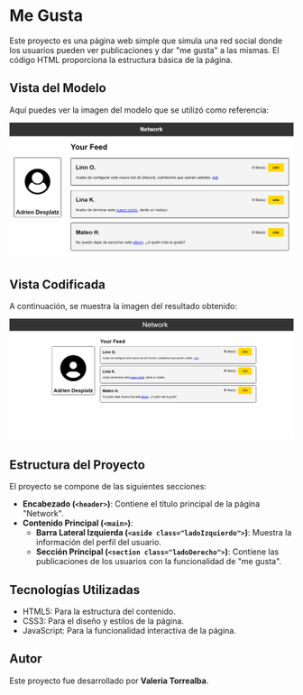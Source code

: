 # Me Gusta

Este proyecto es una página web simple que simula una red social donde los usuarios pueden ver publicaciones y dar "me gusta" a las mismas. El código HTML proporciona la estructura básica de la página.

## Vista del Modelo

Aquí puedes ver la imagen del modelo que se utilizó como referencia:

![Modelo](assets/screenshot/modelo.png)

## Vista Codificada

A continuación, se muestra la imagen del resultado obtenido:

![Resultado Codificado](assets/screenshot/imagenes.png)

## Estructura del Proyecto

El proyecto se compone de las siguientes secciones:

- **Encabezado (`<header>`)**: Contiene el título principal de la página "Network".
- **Contenido Principal (`<main>`)**:
  - **Barra Lateral Izquierda (`<aside class="ladoIzquierdo">`)**: Muestra la información del perfil del usuario.
  - **Sección Principal (`<section class="ladoDerecho">`)**: Contiene las publicaciones de los usuarios con la funcionalidad de "me gusta".

## Tecnologías Utilizadas
- HTML5: Para la estructura del contenido.
- CSS3: Para el diseño y estilos de la página.
- JavaScript: Para la funcionalidad interactiva de la página.

## Autor

Este proyecto fue desarrollado por **Valeria Torrealba**.